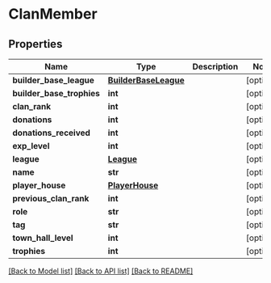 # ClanMember

## Properties
Name | Type | Description | Notes
------------ | ------------- | ------------- | -------------
**builder_base_league** | [**BuilderBaseLeague**](BuilderBaseLeague.md) |  | [optional] 
**builder_base_trophies** | **int** |  | [optional] 
**clan_rank** | **int** |  | [optional] 
**donations** | **int** |  | [optional] 
**donations_received** | **int** |  | [optional] 
**exp_level** | **int** |  | [optional] 
**league** | [**League**](League.md) |  | [optional] 
**name** | **str** |  | [optional] 
**player_house** | [**PlayerHouse**](PlayerHouse.md) |  | [optional] 
**previous_clan_rank** | **int** |  | [optional] 
**role** | **str** |  | [optional] 
**tag** | **str** |  | [optional] 
**town_hall_level** | **int** |  | [optional] 
**trophies** | **int** |  | [optional] 

[[Back to Model list]](../README.md#documentation-for-models) [[Back to API list]](../README.md#documentation-for-api-endpoints) [[Back to README]](../README.md)

